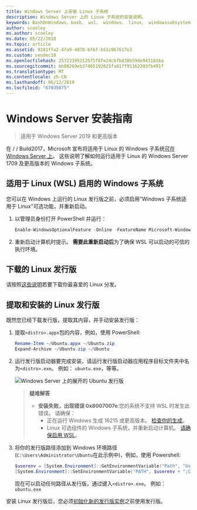 ```yaml
---
title: Windows Server 上安装 Linux 子系统
description: Windows Server 上的 Linux 子系统的安装说明。
keywords: BashOnWindows，bash、 wsl、 windows、 linux、 windowssubsystem、 ubuntu、 windows server 的 windows 子系统
author: scooley
ms.author: scooley
ms.date: 05/22/2018
ms.topic: article
ms.assetid: 9281ffa2-4fa9-4078-bf6f-b51c967617e3
ms.custom: seodec18
ms.openlocfilehash: 25723395212575f8fe2dcbfbd30b59de9431816a
ms.sourcegitcommit: bb88269eb37405192625fa81ff91162393fb491f
ms.translationtype: MT
ms.contentlocale: zh-CN
ms.lasthandoff: 06/12/2019
ms.locfileid: "67035075"
---
```

# <a name="windows-server-installation-guide"></a>Windows Server 安装指南

> 适用于 Windows Server 2019 和更高版本

在 / / Build2017，Microsoft 宣布将适用于 Linux 的 Windows 子系统[可在 Windows Server 上](https://blogs.technet.microsoft.com/hybridcloud/2017/05/10/windows-server-for-developers-news-from-microsoft-build-2017/)。  这些说明了解如何运行适用于 Linux 的 Windows Server 1709 及更高版本的 Windows 子系统。

## <a name="enable-the-windows-subsystem-for-linux-wsl"></a>适用于 Linux (WSL) 启用的 Windows 子系统

您可以在 Windows 上运行的 Linux 发行版之前，必须启用"Windows 子系统适用于 Linux"可选功能，并重新启动。

1. 以管理员身份打开 PowerShell 并运行：
    ```powershell
    Enable-WindowsOptionalFeature -Online -FeatureName Microsoft-Windows-Subsystem-Linux
    ```

2. 重新启动计算机时提示。 **需要此重新启动后**为了确保 WSL 可以启动的可信的执行环境。

## <a name="download-a-linux-distro"></a>下载的 Linux 发行版

请按照[这些说明](install-manual.md)若要下载你最喜爱的 Linux 分发。

## <a name="extract-and-install-a-linux-distro"></a>提取和安装的 Linux 发行版
既然您已经下载发行版，提取其内容，并手动安装发行版：

1. 提取`<distro>.appx`包的内容，例如，使用 PowerShell:

    ```powershell
    Rename-Item ~/Ubuntu.appx ~/Ubuntu.zip
    Expand-Archive ~/Ubuntu.zip ~/Ubuntu
    ```

2. 运行发行版启动器要完成安装，请运行发行版启动器应用程序目标文件夹中名为`<distro>.exe`。 例如： `ubuntu.exe`，等等。

    ![Windows Server 上的展开的 Ubuntu 发行版](media/server-appx-expand.png)

    > **疑难解答**
    > * **安装失败，出现错误 0x8007007e**:您的系统不支持 WSL 时发生此错误。 请确保：
    >   * 正在运行 Windows 生成 16215 或更高版本。 [检查你的生成](troubleshooting.md#check-your-build-number)。
    >   * Linux 可选组件的 Windows 子系统，并重新启动计算机。  [请确保启用 WSL](troubleshooting.md#confirm-wsl-is-enabled)。
    
3. 将你的发行版路径添加到 Windows 环境路径 (`C:\Users\Administrator\Ubuntu`在此示例中)，例如，使用 Powershell:
        
    ```powershell
    $userenv = [System.Environment]::GetEnvironmentVariable("Path", "User")
    [System.Environment]::SetEnvironmentVariable("PATH", $userenv + ";C:\Users\Administrator\Ubuntu", "User")
    ```
    现在可以启动任何路径从发行版，通过键入`<distro>.exe`。 例如：`ubuntu.exe`

安装 Linux 发行版后，您必须[初始化新的发行版实例](initialize-distro.md)之前使用发行版。
